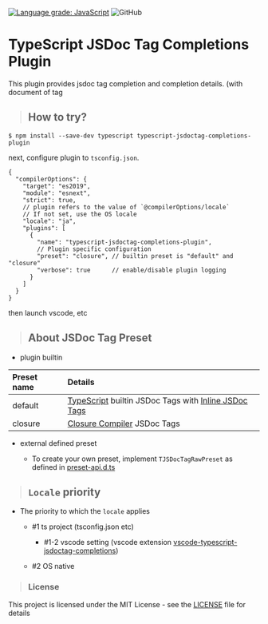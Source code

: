 [![Language grade: JavaScript](https://img.shields.io/lgtm/grade/javascript/g/jeffy-g/typescript-jsdoctag-completions-plugin-beta.svg?logo=lgtm&logoWidth=18)](https://lgtm.com/projects/g/jeffy-g/typescript-jsdoctag-completions-plugin-beta/context:javascript) ![GitHub](https://img.shields.io/github/license/jeffy-g/typescript-jsdoctag-completions-plugin-beta?style=plastic)

# TypeScript JSDoc Tag Completions Plugin

This plugin provides jsdoc tag completion and completion details. (with document of tag

> ## How to try?

```
$ npm install --save-dev typescript typescript-jsdoctag-completions-plugin
```

next, configure plugin to `tsconfig.json`.

```jsonc
{
  "compilerOptions": {
    "target": "es2019",
    "module": "esnext",
    "strict": true,
    // plugin refers to the value of `@compilerOptions/locale`
    // If not set, use the OS locale
    "locale": "ja",
    "plugins": [
      {
        "name": "typescript-jsdoctag-completions-plugin",
        // Plugin specific configuration
        "preset": "closure", // builtin preset is "default" and "closure"
        "verbose": true      // enable/disable plugin logging
      }
    ]
  }
}
```

then launch vscode, etc


> ## About JSDoc Tag Preset

  * plugin builtin

| Preset name | Details |
|:---|:---|
| default | [TypeScript](https://github.com/microsoft/TypeScript) builtin JSDoc Tags with [Inline JSDoc Tags](https://jsdoc.app/) |
| closure | [Closure Compiler](https://github.com/google/closure-compiler/wiki/Annotating-JavaScript-for-the-Closure-Compiler) JSDoc Tags |

  * external defined preset

    + To create your own preset, implement `TJSDocTagRawPreset` as defined in [preset-api.d.ts](https://github.com/jeffy-g/typescript-jsdoctag-completions-plugin-beta/blob/master/lib/preset-api.d.ts#L109)


> ## `Locale` priority

  + The priority to which the `locale` applies

    * #1 ts project (tsconfig.json etc)

      * #1-2 vscode setting (vscode extension [vscode-typescript-jsdoctag-completions](https://marketplace.visualstudio.com/items?itemName=jeffy-g.vscode-typescript-jsdoctag-completions))

    * #2 OS native



> ### License

This project is licensed under the MIT License - see the [LICENSE](LICENSE) file for details
